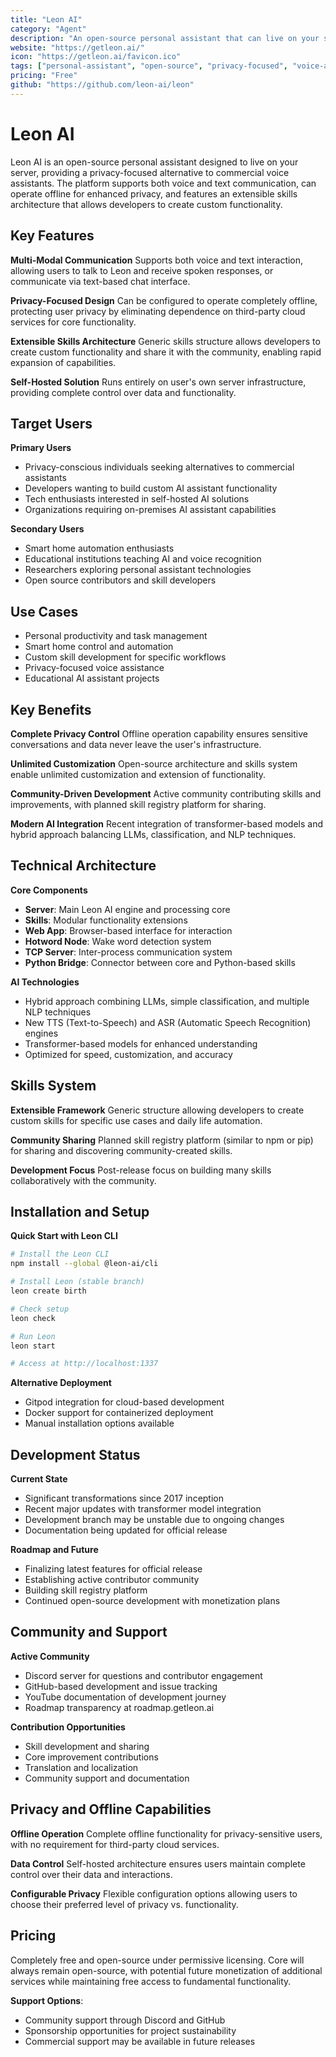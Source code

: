 ```yaml
---
title: "Leon AI"
category: "Agent"
description: "An open-source personal assistant that can live on your server, supporting voice and text communication with offline privacy protection and extensible skills architecture."
website: "https://getleon.ai/"
icon: "https://getleon.ai/favicon.ico"
tags: ["personal-assistant", "open-source", "privacy-focused", "voice-assistant", "extensible-skills"]
pricing: "Free"
github: "https://github.com/leon-ai/leon"
---
```


# Leon AI


Leon AI is an open-source personal assistant designed to live on your server, providing a privacy-focused alternative to commercial voice assistants. The platform supports both voice and text communication, can operate offline for enhanced privacy, and features an extensible skills architecture that allows developers to create custom functionality.

## Key Features

**Multi-Modal Communication**
Supports both voice and text interaction, allowing users to talk to Leon and receive spoken responses, or communicate via text-based chat interface.

**Privacy-Focused Design**
Can be configured to operate completely offline, protecting user privacy by eliminating dependence on third-party cloud services for core functionality.

**Extensible Skills Architecture**
Generic skills structure allows developers to create custom functionality and share it with the community, enabling rapid expansion of capabilities.

**Self-Hosted Solution**
Runs entirely on user's own server infrastructure, providing complete control over data and functionality.

## Target Users

**Primary Users**
- Privacy-conscious individuals seeking alternatives to commercial assistants
- Developers wanting to build custom AI assistant functionality
- Tech enthusiasts interested in self-hosted AI solutions
- Organizations requiring on-premises AI assistant capabilities

**Secondary Users**
- Smart home automation enthusiasts
- Educational institutions teaching AI and voice recognition
- Researchers exploring personal assistant technologies
- Open source contributors and skill developers

## Use Cases

- Personal productivity and task management
- Smart home control and automation
- Custom skill development for specific workflows
- Privacy-focused voice assistance
- Educational AI assistant projects

## Key Benefits

**Complete Privacy Control**
Offline operation capability ensures sensitive conversations and data never leave the user's infrastructure.

**Unlimited Customization**
Open-source architecture and skills system enable unlimited customization and extension of functionality.

**Community-Driven Development**
Active community contributing skills and improvements, with planned skill registry platform for sharing.

**Modern AI Integration**
Recent integration of transformer-based models and hybrid approach balancing LLMs, classification, and NLP techniques.

## Technical Architecture

**Core Components**
- **Server**: Main Leon AI engine and processing core
- **Skills**: Modular functionality extensions
- **Web App**: Browser-based interface for interaction
- **Hotword Node**: Wake word detection system
- **TCP Server**: Inter-process communication system
- **Python Bridge**: Connector between core and Python-based skills

**AI Technologies**
- Hybrid approach combining LLMs, simple classification, and multiple NLP techniques
- New TTS (Text-to-Speech) and ASR (Automatic Speech Recognition) engines
- Transformer-based models for enhanced understanding
- Optimized for speed, customization, and accuracy

## Skills System

**Extensible Framework**
Generic structure allowing developers to create custom skills for specific use cases and daily life automation.

**Community Sharing**
Planned skill registry platform (similar to npm or pip) for sharing and discovering community-created skills.

**Development Focus**
Post-release focus on building many skills collaboratively with the community.

## Installation and Setup

**Quick Start with Leon CLI**
```bash
# Install the Leon CLI
npm install --global @leon-ai/cli

# Install Leon (stable branch)
leon create birth

# Check setup
leon check

# Run Leon
leon start

# Access at http://localhost:1337
```

**Alternative Deployment**
- Gitpod integration for cloud-based development
- Docker support for containerized deployment
- Manual installation options available

## Development Status

**Current State**
- Significant transformations since 2017 inception
- Recent major updates with transformer model integration
- Development branch may be unstable due to ongoing changes
- Documentation being updated for official release

**Roadmap and Future**
- Finalizing latest features for official release
- Establishing active contributor community
- Building skill registry platform
- Continued open-source development with monetization plans

## Community and Support

**Active Community**
- Discord server for questions and contributor engagement
- GitHub-based development and issue tracking
- YouTube documentation of development journey
- Roadmap transparency at roadmap.getleon.ai

**Contribution Opportunities**
- Skill development and sharing
- Core improvement contributions
- Translation and localization
- Community support and documentation

## Privacy and Offline Capabilities

**Offline Operation**
Complete offline functionality for privacy-sensitive users, with no requirement for third-party cloud services.

**Data Control**
Self-hosted architecture ensures users maintain complete control over their data and interactions.

**Configurable Privacy**
Flexible configuration options allowing users to choose their preferred level of privacy vs. functionality.

## Pricing

Completely free and open-source under permissive licensing. Core will always remain open-source, with potential future monetization of additional services while maintaining free access to fundamental functionality.

**Support Options**:
- Community support through Discord and GitHub
- Sponsorship opportunities for project sustainability
- Commercial support may be available in future releases

